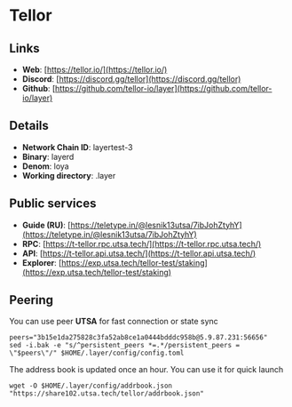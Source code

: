 # Tellor

## Links

* **Web**: [https://tellor.io/](https://tellor.io/)
* **Discord**: [https://discord.gg/tellor](https://discord.gg/tellor)
* **Github**: [https://github.com/tellor-io/layer](https://github.com/tellor-io/layer)

## **Details**

* **Network Chain ID**: layertest-3
* **Binary**: layerd
* **Denom**: loya
* **Working directory**: .layer

## Public services

* **Guide (RU)**: [https://teletype.in/@lesnik13utsa/7ibJohZtyhY](https://teletype.in/@lesnik13utsa/7ibJohZtyhY)
* **RPC**: [https://t-tellor.rpc.utsa.tech/](https://t-tellor.rpc.utsa.tech/)
* **API**: [https://t-tellor.api.utsa.tech/](https://t-tellor.api.utsa.tech/)
* **Explorer**: [https://exp.utsa.tech/tellor-test/staking](https://exp.utsa.tech/tellor-test/staking)



## Peering

You can use peer **UTSA** for fast connection or state sync

```shell
peers="3b15e1da275828c3fa52ab8ce1a0444bdddc958b@5.9.87.231:56656"
sed -i.bak -e "s/^persistent_peers *=.*/persistent_peers = \"$peers\"/" $HOME/.layer/config/config.toml
```

The address book is updated once an hour. You can use it for quick launch

```shell
wget -O $HOME/.layer/config/addrbook.json "https://share102.utsa.tech/tellor/addrbook.json"
```

